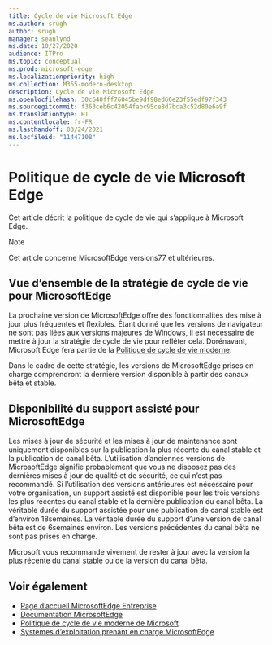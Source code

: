 ```yaml
---
title: Cycle de vie Microsoft Edge
ms.author: srugh
author: srugh
manager: seanlynd
ms.date: 10/27/2020
audience: ITPro
ms.topic: conceptual
ms.prod: microsoft-edge
ms.localizationpriority: high
ms.collection: M365-modern-desktop
description: Cycle de vie Microsoft Edge
ms.openlocfilehash: 30c640fff76045be9df98ed66e23f55edf97f343
ms.sourcegitcommit: f363ceb6c42054fabc95ce8d7bca3c52d80e6a9f
ms.translationtype: HT
ms.contentlocale: fr-FR
ms.lasthandoff: 03/24/2021
ms.locfileid: "11447108"
---
```

# <a name="microsoft-edge-lifecycle-policy"></a>Politique de cycle de vie Microsoft Edge

Cet article décrit la politique de cycle de vie qui s’applique à Microsoft Edge.

> [!NOTE]
> Cet article concerne MicrosoftEdge versions77 et ultérieures.

## <a name="overview-of-the-lifecycle-policy-for-microsoft-edge"></a>Vue d’ensemble de la stratégie de cycle de vie pour MicrosoftEdge

La prochaine version de MicrosoftEdge offre des fonctionnalités des mise à jour plus fréquentes et flexibles. Étant donné que les versions de navigateur ne sont pas liées aux versions majeures de Windows, il est nécessaire de mettre à jour la stratégie de cycle de vie pour refléter cela. Dorénavant, Microsoft Edge fera partie de la [Politique de cycle de vie moderne](https://support.microsoft.com/help/30881/modern-lifecycle-policy).

Dans le cadre de cette stratégie, les versions de MicrosoftEdge prises en charge comprendront la dernière version disponible à partir des canaux bêta et stable.

## <a name="assisted-support-availability-for-microsoft-edge"></a>Disponibilité du support assisté pour MicrosoftEdge
Les mises à jour de sécurité et les mises à jour de maintenance sont uniquement disponibles sur la publication la plus récente du canal stable et la publication de canal bêta. L’utilisation d’anciennes versions de MicrosoftEdge signifie probablement que vous ne disposez pas des dernières mises à jour de qualité et de sécurité, ce qui n’est pas recommandé. Si l’utilisation des versions antérieures est nécessaire pour votre organisation, un support assisté est disponible pour les trois versions les plus récentes du canal stable et la dernière publication du canal bêta.  La véritable durée du support assistée pour une publication de canal stable est d’environ 18semaines. La véritable durée du support d’une version de canal bêta est de 6semaines environ. Les versions précédentes du canal bêta ne sont pas prises en charge.

Microsoft vous recommande vivement de rester à jour avec la version la plus récente du canal stable ou de la version du canal bêta.



## <a name="see-also"></a>Voir également

- [Page d’accueil MicrosoftEdge Entreprise](https://aka.ms/EdgeEnterprise)
- [Documentation MicrosoftEdge](./index.yml)
- [Politique de cycle de vie moderne de Microsoft](https://support.microsoft.com/help/30881/modern-lifecycle-policy)
- [Systèmes d’exploitation prenant en charge MicrosoftEdge](./microsoft-edge-supported-operating-systems.md)